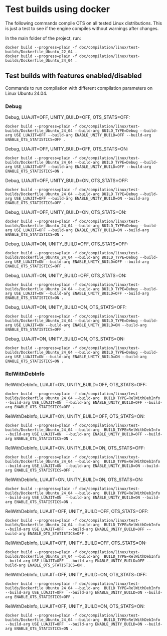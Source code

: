 # Test builds using docker

The following commands compile OTS on all tested Linux distributions.
This is just a test to see if the engine compiles without warnings after changes.

In the main folder of the project, run:
```
docker build --progress=plain -f doc/compilation/linux/test-builds/Dockerfile_Ubuntu_22_04 .
docker build --progress=plain -f doc/compilation/linux/test-builds/Dockerfile_Ubuntu_24_04 .
```

## Test builds with features enabled/disabled

Commands to run compilation with different compilation parameters on Linux Ubuntu 24.04.

### Debug

Debug, LUAJIT=OFF, UNITY_BUILD=OFF, OTS_STATS=OFF:
```
docker build --progress=plain -f doc/compilation/linux/test-builds/Dockerfile_Ubuntu_24_04 --build-arg BUILD_TYPE=Debug --build-arg USE_LUAJIT=OFF --build-arg ENABLE_UNITY_BUILD=OFF --build-arg ENABLE_OTS_STATISTICS=OFF .
```

Debug, LUAJIT=OFF, UNITY_BUILD=OFF, OTS_STATS=ON:
```
docker build --progress=plain -f doc/compilation/linux/test-builds/Dockerfile_Ubuntu_24_04 --build-arg BUILD_TYPE=Debug --build-arg USE_LUAJIT=OFF --build-arg ENABLE_UNITY_BUILD=OFF --build-arg ENABLE_OTS_STATISTICS=ON .
```

Debug, LUAJIT=OFF, UNITY_BUILD=ON, OTS_STATS=OFF:
```
docker build --progress=plain -f doc/compilation/linux/test-builds/Dockerfile_Ubuntu_24_04 --build-arg BUILD_TYPE=Debug --build-arg USE_LUAJIT=OFF --build-arg ENABLE_UNITY_BUILD=ON --build-arg ENABLE_OTS_STATISTICS=OFF .
```

Debug, LUAJIT=OFF, UNITY_BUILD=ON, OTS_STATS=ON:
```
docker build --progress=plain -f doc/compilation/linux/test-builds/Dockerfile_Ubuntu_24_04 --build-arg BUILD_TYPE=Debug --build-arg USE_LUAJIT=OFF --build-arg ENABLE_UNITY_BUILD=ON --build-arg ENABLE_OTS_STATISTICS=ON .
```

Debug, LUAJIT=ON, UNITY_BUILD=OFF, OTS_STATS=OFF:
```
docker build --progress=plain -f doc/compilation/linux/test-builds/Dockerfile_Ubuntu_24_04 --build-arg BUILD_TYPE=Debug --build-arg USE_LUAJIT=ON --build-arg ENABLE_UNITY_BUILD=OFF --build-arg ENABLE_OTS_STATISTICS=OFF .
```

Debug, LUAJIT=ON, UNITY_BUILD=OFF, OTS_STATS=ON:
```
docker build --progress=plain -f doc/compilation/linux/test-builds/Dockerfile_Ubuntu_24_04 --build-arg BUILD_TYPE=Debug --build-arg USE_LUAJIT=ON --build-arg ENABLE_UNITY_BUILD=OFF --build-arg ENABLE_OTS_STATISTICS=ON .
```

Debug, LUAJIT=ON, UNITY_BUILD=ON, OTS_STATS=OFF:
```
docker build --progress=plain -f doc/compilation/linux/test-builds/Dockerfile_Ubuntu_24_04 --build-arg BUILD_TYPE=Debug --build-arg USE_LUAJIT=ON --build-arg ENABLE_UNITY_BUILD=ON --build-arg ENABLE_OTS_STATISTICS=OFF .
```

Debug, LUAJIT=ON, UNITY_BUILD=ON, OTS_STATS=ON:
```
docker build --progress=plain -f doc/compilation/linux/test-builds/Dockerfile_Ubuntu_24_04 --build-arg BUILD_TYPE=Debug --build-arg USE_LUAJIT=ON --build-arg ENABLE_UNITY_BUILD=ON --build-arg ENABLE_OTS_STATISTICS=ON .
```

### RelWithDebInfo

RelWithDebInfo, LUAJIT=ON, UNITY_BUILD=OFF, OTS_STATS=OFF:
```
docker build --progress=plain -f doc/compilation/linux/test-builds/Dockerfile_Ubuntu_24_04 --build-arg  BUILD_TYPE=RelWithDebInfo --build-arg USE_LUAJIT=ON  --build-arg ENABLE_UNITY_BUILD=OFF --build-arg ENABLE_OTS_STATISTICS=OFF .
```

RelWithDebInfo, LUAJIT=ON, UNITY_BUILD=OFF, OTS_STATS=ON:
```
docker build --progress=plain -f doc/compilation/linux/test-builds/Dockerfile_Ubuntu_24_04 --build-arg  BUILD_TYPE=RelWithDebInfo --build-arg USE_LUAJIT=ON  --build-arg ENABLE_UNITY_BUILD=OFF --build-arg ENABLE_OTS_STATISTICS=ON .
```

RelWithDebInfo, LUAJIT=ON, UNITY_BUILD=ON, OTS_STATS=OFF:
```
docker build --progress=plain -f doc/compilation/linux/test-builds/Dockerfile_Ubuntu_24_04 --build-arg  BUILD_TYPE=RelWithDebInfo --build-arg USE_LUAJIT=ON  --build-arg ENABLE_UNITY_BUILD=ON --build-arg ENABLE_OTS_STATISTICS=OFF .
```

RelWithDebInfo, LUAJIT=ON, UNITY_BUILD=ON, OTS_STATS=ON:
```
docker build --progress=plain -f doc/compilation/linux/test-builds/Dockerfile_Ubuntu_24_04 --build-arg  BUILD_TYPE=RelWithDebInfo --build-arg USE_LUAJIT=ON  --build-arg ENABLE_UNITY_BUILD=ON --build-arg ENABLE_OTS_STATISTICS=ON .
```

RelWithDebInfo, LUAJIT=OFF, UNITY_BUILD=OFF, OTS_STATS=OFF:
```
docker build --progress=plain -f doc/compilation/linux/test-builds/Dockerfile_Ubuntu_24_04 --build-arg  BUILD_TYPE=RelWithDebInfo --build-arg USE_LUAJIT=OFF  --build-arg ENABLE_UNITY_BUILD=OFF --build-arg ENABLE_OTS_STATISTICS=OFF .
```

RelWithDebInfo, LUAJIT=OFF, UNITY_BUILD=OFF, OTS_STATS=ON:
```
docker build --progress=plain -f doc/compilation/linux/test-builds/Dockerfile_Ubuntu_24_04 --build-arg  BUILD_TYPE=RelWithDebInfo --build-arg USE_LUAJIT=OFF  --build-arg ENABLE_UNITY_BUILD=OFF --build-arg ENABLE_OTS_STATISTICS=ON .
```

RelWithDebInfo, LUAJIT=OFF, UNITY_BUILD=ON, OTS_STATS=OFF:
```
docker build --progress=plain -f doc/compilation/linux/test-builds/Dockerfile_Ubuntu_24_04 --build-arg  BUILD_TYPE=RelWithDebInfo --build-arg USE_LUAJIT=OFF  --build-arg ENABLE_UNITY_BUILD=ON --build-arg ENABLE_OTS_STATISTICS=OFF .
```

RelWithDebInfo, LUAJIT=OFF, UNITY_BUILD=ON, OTS_STATS=ON:
```
docker build --progress=plain -f doc/compilation/linux/test-builds/Dockerfile_Ubuntu_24_04 --build-arg  BUILD_TYPE=RelWithDebInfo --build-arg USE_LUAJIT=OFF  --build-arg ENABLE_UNITY_BUILD=ON --build-arg ENABLE_OTS_STATISTICS=ON .
```
